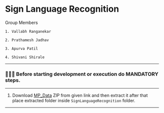 # Sign Language Recognition

Group Members

    1. Vallabh Ranganekar

    2. Prathamesh Jadhav

    3. Apurva Patil

    4. Shivani Shirale

---

### 📌📌📌 Before starting development or execution do MANDATORY steps.

---

   1. Download [MP_Data](https://tinyurl.com/MPSignData) ZIP from given link and then extract it after that place extracted folder inside ```SignLanguageRecognition``` folder.

---
